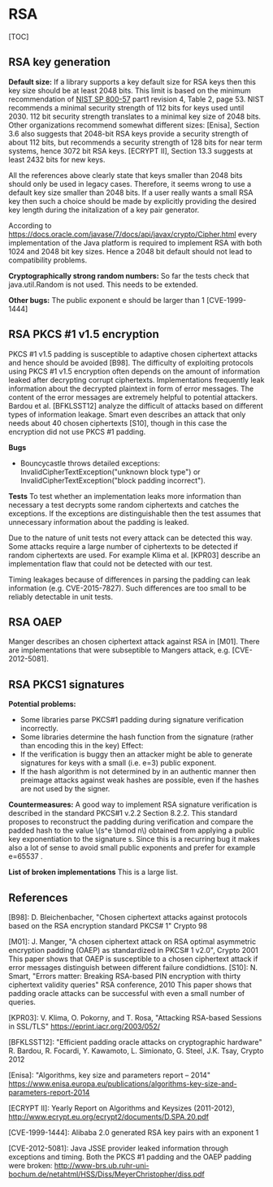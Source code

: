 # RSA

[TOC]

## RSA key generation

**Default size:** If a library supports a key default size for RSA keys then
this key size should be at least 2048 bits. This limit is based on the minimum
recommendation of [NIST SP 800-57] part1 revision 4, Table 2, page 53. NIST
recommends a minimal security strength of 112 bits for keys used until 2030. 112
bit security strength translates to a minimal key size of 2048 bits. Other
organizations recommend somewhat different sizes: [Enisa], Section 3.6 also
suggests that 2048-bit RSA keys provide a security strength of about 112 bits,
but recommends a security strength of 128 bits for near term systems, hence 3072
bit RSA keys. [ECRYPT II], Section 13.3 suggests at least 2432 bits for new
keys.

All the references above clearly state that keys smaller than 2048 bits should
only be used in legacy cases. Therefore, it seems wrong to use a default key
size smaller than 2048 bits. If a user really wants a small RSA key then such a
choice should be made by explicitly providing the desired key length during the
initalization of a key pair generator.

According to https://docs.oracle.com/javase/7/docs/api/javax/crypto/Cipher.html
every implementation of the Java platform is required to implement RSA with both 1024 and
2048 bit key sizes. Hence a 2048 bit default should not lead to compatibility problems.

**Cryptographically strong random numbers:**
So far the tests check that java.util.Random is not used. This needs to be
extended.

**Other bugs:**
The public exponent e should be larger than 1 [CVE-1999-1444]

## RSA PKCS #1 v1.5 encryption

PKCS #1 v1.5 padding is susceptible to adaptive chosen ciphertext attacks and
hence should be avoided [B98]. The difficulty of exploiting protocols using
PKCS #1 v1.5 encryption often depends on the amount of information leaked after
decrypting corrupt ciphertexts. Implementations frequently leak information
about the decrypted plaintext in form of error messages. The content of the
error messages are extremely helpful to potential attackers. Bardou et al.
[BFKLSST12] analyze the difficult of attacks based on different types of
information leakage. Smart even describes an attack that only needs about 40
chosen ciphertexts [S10], though in this case the encryption did not use PKCS #1
padding.

**Bugs**

* Bouncycastle throws detailed exceptions:
  InvalidCipherTextException("unknown block type") or
  InvalidCipherTextException("block padding incorrect").

<!-- the SUN provider used to include that block type -->

**Tests**
To test whether an implementation leaks more information than necessary a test decrypts
some random ciphertexts and catches the exceptions. If the exceptions are distinguishable
then the test assumes that unnecessary information about the padding is leaked.

Due to the nature of unit tests not every attack can be detected this way.
Some attacks require a large number of ciphertexts to be detected if random ciphertexts
are used. For example Klima et al. [KPR03] describe an implementation flaw that could not
be detected with our test.

Timing leakages because of differences in parsing the padding can leak information 
(e.g. CVE-2015-7827). Such differences are too small to be reliably detectable in 
unit tests.

## RSA OAEP
Manger describes an chosen ciphertext attack against RSA in [M01].
There are implementations that were subseptible to Mangers attack, 
e.g. [CVE-2012-5081].

## RSA PKCS1 signatures
**Potential problems:**

  * Some libraries parse PKCS#1 padding during signature verification incorrectly.
  * Some libraries determine the hash function from the signature
    (rather than encoding this in the key)
    Effect:
  * If the verification is buggy then an attacker might be able to generate
    signatures for keys with a small (i.e. e=3) public exponent.
  * If the hash algorithm is not determined by in an authentic manner then preimage
    attacks against weak hashes are possible, even if the hashes are not used
    by the signer.

**Countermeasures:**
A good way to implement RSA signature verification is described in the standard PKCS#1
v.2.2 Section 8.2.2.
This standard proposes to reconstruct the padding during verification and
compare the padded hash to the value \\(s^e \bmod n\\) obtained from applying a public
key exponentiation to the signature s.
Since this is a recurring bug it makes also a lot of sense to avoid small
public exponents and prefer for example e=65537 .

**List of broken implementations**
This is a large list.

## References
[B98]: D. Bleichenbacher, "Chosen ciphertext attacks against protocols based on the RSA encryption
       standard PKCS# 1" Crypto 98

[M01]: J. Manger, "A chosen ciphertext attack on RSA optimal asymmetric encryption padding (OAEP)
       as standardized in PKCS# 1 v2.0", Crypto 2001 This paper shows that OAEP is susceptible
       to a chosen ciphertext attack if error messages distinguish between different failure
       condidtions.
[S10]: N. Smart, "Errors matter: Breaking RSA-based PIN encryption with thirty ciphertext validity
       queries" RSA conference, 2010 This paper shows that padding oracle attacks can be
       successful with even a small number of queries.

[KPR03]: V. Klima, O. Pokorny, and T. Rosa, "Attacking RSA-based Sessions in SSL/TLS"
         https://eprint.iacr.org/2003/052/

[BFKLSST12]: "Efficient padding oracle attacks on cryptographic hardware"
R. Bardou, R. Focardi, Y. Kawamoto, L. Simionato, G. Steel, J.K. Tsay, Crypto 2012

[NIST SP 800-57]: http://nvlpubs.nist.gov/nistpubs/SpecialPublications/NIST.SP.800-57pt1r4.pdf

[Enisa]: "Algorithms, key size and parameters report – 2014"
https://www.enisa.europa.eu/publications/algorithms-key-size-and-parameters-report-2014

\[ECRYPT II]: Yearly Report on Algorithms and Keysizes (2011-2012),
http://www.ecrypt.eu.org/ecrypt2/documents/D.SPA.20.pdf

[CVE-1999-1444]: Alibaba 2.0 generated RSA key pairs with an exponent 1

[CVE-2012-5081]: Java JSSE provider leaked information through
  exceptions and timing. Both the PKCS #1 padding and the OAEP padding were broken:
  http://www-brs.ub.ruhr-uni-bochum.de/netahtml/HSS/Diss/MeyerChristopher/diss.pdf
